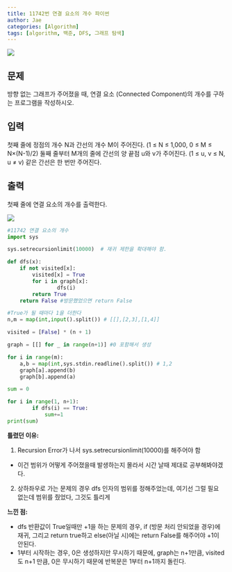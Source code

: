 ```yaml
---
title: 11742번 연결 요소의 개수 파이썬
author: Jae
categories: [Algorithm]
tags: [algorithm, 백준, DFS, 그래프 탐색]
---
```


![](https://images.velog.io/images/a87380/post/55872b21-8d1b-47d7-934c-63bf4cc56aef/image.png)

## 문제

방향 없는 그래프가 주어졌을 때, 연결 요소 (Connected Component)의 개수를 구하는 프로그램을 작성하시오.

## 입력

첫째 줄에 정점의 개수 N과 간선의 개수 M이 주어진다. (1 ≤ N ≤ 1,000, 0 ≤ M ≤ N×(N-1)/2) 둘째 줄부터 M개의 줄에 간선의 양 끝점 u와 v가 주어진다. (1 ≤ u, v ≤ N, u ≠ v) 같은 간선은 한 번만 주어진다.

## 출력

첫째 줄에 연결 요소의 개수를 출력한다.

![](https://images.velog.io/images/a87380/post/566f80d8-3925-428d-b4dd-c35fee1ab6dd/image.png)

```python
#11742 연결 요소의 개수
import sys

sys.setrecursionlimit(10000)  # 재귀 제한을 확대해야 함.

def dfs(x):
    if not visited[x]:
        visited[x] = True
        for i in graph[x]:
                dfs(i)
        return True
    return False #방문했었으면 return False

#True가 될 때마다 1을 더한다
n,m = map(int,input().split()) # [[],[2,3],[1,4]]

visited = [False] * (n + 1)

graph = [[] for _ in range(n+1)] #0 포함해서 생성

for i in range(m):
    a,b = map(int,sys.stdin.readline().split()) # 1,2
    graph[a].append(b)
    graph[b].append(a)

sum = 0

for i in range(1, n+1):
        if dfs(i) == True:
            sum+=1
print(sum)

```

**틀렸던 이유:**

1. Recursion Error가 나서 sys.setrecursionlimit(10000)를 해주어야 함

- 이건 범위가 어떻게 주어졌을때 발생하는지 몰라서 시간 날때 제대로 공부해봐야겠다.

2. 상하좌우로 가는 문제의 경우 dfs 인자의 범위를 정해주었는데, 여기선 그럴 필요 없는데 범위를 줬었다, 그것도 틀리게

**느낀 점:**

- dfs 반환값이 True일때만 +1을 하는 문제의 경우, if (방문 처리 안되었을 경우)에 재귀, 그리고 return true하고 else(아닐 시)에는 return False를 해주어야 +1이 안된다.
- 1부터 시작하는 경우, 0은 생성하지만 무시하기 때문에, graph는 n+1만큼, visited도 n+1 만큼, 0은 무시하기 때문에 반복문은 1부터 n+1까지 돌린다.
